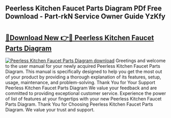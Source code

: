 ## Peerless Kitchen Faucet Parts Diagram PDf Free Download - Part-rkN Service Owner Guide YzKfy

# <h2><a href="http://dfsnz0.blite.top/?on=Peerless+Kitchen+Faucet+Parts+Diagram">🔗Download New 👉🔴 Peerless Kitchen Faucet Parts Diagram</a></h2>

[![Peerless Kitchen Faucet Parts Diagram download](https://i.imgur.com/lujVjoI.png)](http://dfsnz0.blite.top/?on=Peerless+Kitchen+Faucet+Parts+Diagram)
Greetings and welcome to the user manual for your newly acquired Peerless Kitchen Faucet Parts Diagram. This manual is specifically designed to help you get the most out of your product by providing a thorough explanation of its features, setup, usage, maintenance, and problem-solving. Thank You for Your Support Peerless Kitchen Faucet Parts Diagram We value your feedback and are committed to providing exceptional customer service. Experience the power of list of features at your fingertips with your new Peerless Kitchen Faucet Parts Diagram. Thank You for Choosing Peerless Kitchen Faucet Parts Diagram. We value your trust and support.
